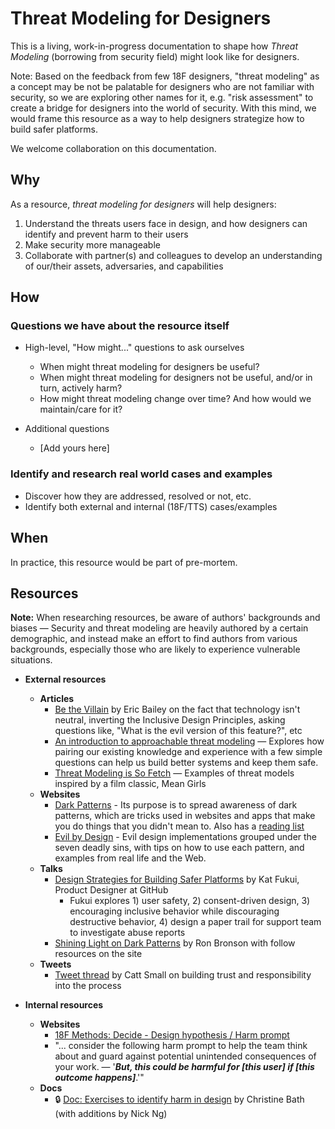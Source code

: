 # Threat Modeling for Designers

This is a living, work-in-progress documentation to shape how _Threat Modeling_ (borrowing from security field) might look like for designers. 

Note: Based on the feedback from few 18F designers, "threat modeling" as a concept may be not be palatable for designers who are not familiar with security, so we are exploring other names for it, e.g. "risk assessment" to create a bridge for designers into the world of security. With this mind, we would frame this resource as a way to help designers strategize how to build safer platforms.

We welcome collaboration on this documentation.

## Why

As a resource, _threat modeling for designers_ will help designers:

1. Understand the threats users face in design, and how designers can identify and prevent harm to their users
2. Make security more manageable
3. Collaborate with partner(s) and colleagues to develop an understanding of our/their assets, adversaries, and capabilities

## How

### Questions we have about the resource itself

- High-level, "How might..." questions to ask ourselves
  - When might threat modeling for designers be useful?
  - When might threat modeling for designers not be useful, and/or in turn, actively harm?
  - How might threat modeling change over time? And how would we maintain/care for it?

- Additional questions
  - [Add yours here]

### Identify and research real world cases and examples

- Discover how they are addressed, resolved or not, etc.
- Identify both external and internal (18F/TTS) cases/examples

## When

In practice, this resource would be part of pre-mortem.


## Resources

**Note:** When researching resources, be aware of authors' backgrounds and biases — Security and threat modeling are heavily authored by a certain demographic, and instead make an effort to find authors from various backgrounds, especially those who are likely to experience vulnerable situations.

- **External resources**
  - **Articles**
    - [Be the Villain](https://24ways.org/2018/be-the-villain/) by Eric Bailey on the fact that technology isn't neutral, inverting the Inclusive Design Principles, asking questions like, "What is the evil version of this feature?", etc
    - [An introduction to approachable threat modeling](https://increment.com/security/approachable-threat-modeling/) — Explores how pairing our existing knowledge and experience with a few simple questions can help us build better systems and keep them safe.
    - [Threat Modeling is So Fetch](https://medium.com/@securityblanket/threat-modeling-is-so-fetch-1c96b7123444) — Examples of threat models inspired by a film classic, Mean Girls
  - **Websites**
    - [Dark Patterns](https://www.darkpatterns.org/) - Its purpose is to spread awareness of dark patterns, which are tricks used in websites and apps that make you do things that you didn't mean to. Also has a [reading list](https://www.darkpatterns.org/reading-list)
    - [Evil by Design](https://evilbydesign.info/) - Evil design implementations grouped under the seven deadly sins, with tips on how to use each pattern, and examples from real life and the Web. 
  - **Talks**
    - [Design Strategies for Building Safer Platforms](https://www.infoq.com/presentations/strategies-safer-platforms/) by Kat Fukui, Product Designer at GitHub
      - Fukui explores 1) user safety, 2) consent-driven design, 3) encouraging inclusive behavior while discouraging destructive behavior, 4) design a paper trail for support team to investigate abuse reports
    - [Shining Light on Dark Patterns](https://drunkenux.com/podcast/dux41/) by Ron Bronson with follow resources on the site
  - **Tweets** 
    - [Tweet thread](https://twitter.com/cattsmall/status/1176653824460775424) by Catt Small on building trust and responsibility into the process 

- **Internal resources**
  - **Websites**
    - [18F Methods: Decide - Design hypothesis / Harm prompt](https://methods.18f.gov/decide/design-hypothesis/) 
    - "... consider the following harm prompt to help the team think about and guard against potential unintended consequences of your work. — '**_But, this could be harmful for [this user] if [this outcome happens]_**.'"
  - **Docs**
    - 🔒 [Doc: Exercises to identify harm in design](https://docs.google.com/document/d/14WP93iljyATBJOBVtpQGcYDoz_oLVmARW_j4-3qPvMM/) by Christine Bath (with additions by Nick Ng)
